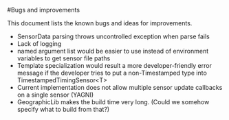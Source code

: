 #Bugs and improvements

This document lists the known bugs and ideas for improvements.

* SensorData parsing throws uncontrolled exception when parse fails
* Lack of logging
* named argument list would be easier to use instead of environment variables to get sensor file paths
* Template specialization would result a more developer-friendly error message if the developer tries to put a non-Timestamped type into TimestampedTimingSensor\<T>
* Current implementation does not allow multiple sensor update callbacks on a single sensor (YAGNI)
* GeographicLib makes the build time very long. (Could we somehow specify what to build from that?)

